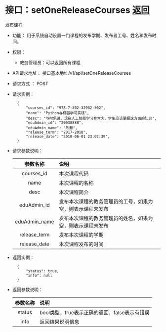 ﻿<!-- markdownlint-disable MD033-->
<!-- 禁止MD033类型的警告 https://www.npmjs.com/package/markdownlint -->

# 接口：setOneReleaseCourses  [返回](../README.md)
[发布课程](../用例/发布课程.md)

- 功能：
    用于系统自动设置一门课程的发布学期、发布者工号、姓名和发布时间。
    
- 权限：
    - 教务管理员：可以返回所有课程
    
- API请求地址：
    接口基本地址/v1/api/setOneReleaseCourses

- 请求方式 ：
    POST
    
- 请求实例：

        {
            "courses_id": "978-7-302-32982-502",
            "name": "Python与机器学习实践",
            "desc": "与时俱进，现在人工智能学习非常火，学生应该掌握这方面的知识",
            "eduAdmin_id": "20038888",
            "eduAdmin_name": "陈赫",
            "release_term": "2017-2018",
            "release_date": "2018-06-01 23:02:39",
        }

- 请求参数说明：

  |参数名称|说明|
  |:---------:|:--------------------------------------------------------|
  |courses_id|本次课程代码|
  |name|本次课程的名称|
  |desc|本次课程简介|
  |eduAdmin_id|发布本次课程的教务管理员的工号，如果为空，则表示课程未发布|
  |eduAdmin_name|发布本次课程的教务管理员的姓名，如果为空，则表示课程未发布|
  |release_term|发布本次课程的学期|
  |release_date|本次课程发布的时间|

- 返回实例：

        {
            "status": true,
            "info": null
        }

- 返回参数说明：

  |参数名称|说明|
  |:---------:|:--------------------------------------------------------|
  |status|bool类型，true表示正确的返回，false表示有错误|
  |info|返回结果说明信息|
